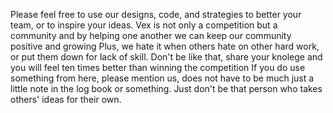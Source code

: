 Please feel free to use our designs, code, and strategies to better your team, or to inspire your ideas. 
Vex is not only a competition but a community and by helping one another we can keep our community positive and growing 
Plus, we hate it when others hate on other hard work, or put them down for lack of skill. Don't be like that, share your knolege and you will feel ten times better than winning the competition
If you do use something from here, please mention us, does not have to be much just a little note in the log book or something. Just don't be that person who takes others' ideas for their own. 
